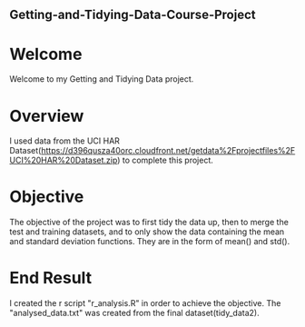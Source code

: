 ## Getting-and-Tidying-Data-Course-Project

# Welcome
Welcome to my Getting and Tidying Data project.

# Overview
I used data from the UCI HAR Dataset(https://d396qusza40orc.cloudfront.net/getdata%2Fprojectfiles%2FUCI%20HAR%20Dataset.zip)
to complete this project.

# Objective
The objective of the project was to first tidy the data up, then to merge the test and training datasets, and to only show the data containing the mean and standard deviation functions.
They are in the form of mean() and std().

# End Result
I created the r script "r_analysis.R" in order to achieve the objective.
The "analysed_data.txt" was created from the final dataset(tidy_data2).

